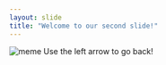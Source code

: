 ```yaml
---
layout: slide
title: "Welcome to our second slide!"
---
```

![meme](https://user-images.githubusercontent.com/99489207/160128285-8d35988a-3b9c-420a-b0a3-e95c23c2034b.jpeg)
Use the left arrow to go back!
